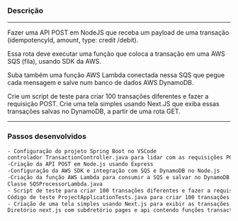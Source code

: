 ### Descrição
---
Fazer uma API POST em NodeJS que receba um payload de uma transação (idempotencyId, amount, type: credit /debit).

Essa rota deve executar uma função que coloca a transação em uma AWS SQS (fila), usando SDK da AWS.

Suba também uma função AWS Lambda conectada nessa SQS que pegue cada mensagem e salve num banco de dados AWS DynamoDB.

Crie um script de teste para criar 100 transações diferentes e fazer a requisição POST.
Crie uma tela simples usando Next.JS que exiba essas transações salvas no DynamoDB, a partir de uma rota GET.


---
### Passos desenvolvidos

```bash
- Configuração do projeto Spring Boot no VSCode
controlador TransactionController.java para lidar com as requisições POST
-Criação da API POST em Node.js usando Express
-Configuração da AWS SDK e integração com SQS e DynamoDB no Node.js
-Criação da função AWS Lambda para consumir a SQS e salvar no DynamoDB
Classe SQSProcessorLambda.java
- Script de teste para criar 100 transações diferentes e fazer a requisição POST
Código de teste ProjectApplicationTests.java para criar 100 transações diferentes e fazer a requisição POST.
- Criação de uma tela simples usando Next.js para exibir as transações salvas no DynamoDB
Diretório next.js com subdretório pages e api contendo funções transactions.js e transactionController.js,, respectivamente.Para exibir as transações salvas no DynamoDB.

